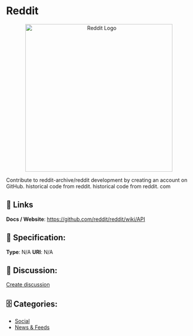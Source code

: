 # Reddit
<p align="center">
    <img width="400" src="https://raw.githubusercontent.com/apis-list/apis-list/main/apis/reddit/logo_256x256.png" alt="Reddit Logo"/>
</p>

Contribute to reddit-archive/reddit development by creating an account on GitHub.  historical code from reddit. historical code from reddit. com

##  🔗 Links
**Docs / Website**: https://github.com/reddit/reddit/wiki/API

## 🧬 Specification:
**Type**:  N/A 
**URI**:  N/A 

## 💬 Discussion:
[Create discussion](https://github.com/apis-list/apis-list/discussions/new)

## 🗄️ Categories:
- [Social](https://github.com/apis-list/apis-list#social)
- [News & Feeds](https://github.com/apis-list/apis-list#news-and-feeds)



